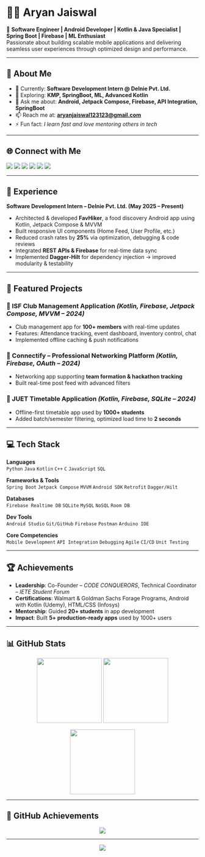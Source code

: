 # 👨‍💻 Aryan Jaiswal  

🚀 **Software Engineer | Android Developer | Kotlin & Java Specialist | Spring Boot | Firebase | ML Enthusiast**  
Passionate about building scalable mobile applications and delivering seamless user experiences through optimized design and performance.  

---

## 💫 About Me  
- 🔭 Currently: **Software Development Intern @ Delnie Pvt. Ltd.**  
- 🌱 Exploring: **KMP, SpringBoot, ML, Advanced Kotlin**  
- 💬 Ask me about: **Android, Jetpack Compose, Firebase, API Integration, SpringBoot**  
- 📫 Reach me at: **aryanjaiswal123123@gmail.com**  
- ⚡ Fun fact: *I learn fast and love mentoring others in tech*  

---

## 🌐 Connect with Me  
<p align="left">
  <a href="https://linkedin.com/in/aryanjaiswal1"><img src="https://img.shields.io/badge/-LinkedIn-%230077B5?style=for-the-badge&logo=linkedin&logoColor=white"/></a>
  <a href="https://github.com/DebugWithAryan"><img src="https://img.shields.io/badge/-GitHub-%23121011?style=for-the-badge&logo=github&logoColor=white"/></a>
  <a href="https://x.com/Aryan_eee"><img src="https://img.shields.io/badge/-Twitter(X)-black?style=for-the-badge&logo=x&logoColor=white"/></a>
  <a href="https://instagram.com/aryan_.eee"><img src="https://img.shields.io/badge/-Instagram-%23E4405F?style=for-the-badge&logo=instagram&logoColor=white"/></a>
  <a href="mailto:aryanjaiswal123123@gmail.com"><img src="https://img.shields.io/badge/-Email-D14836?style=for-the-badge&logo=gmail&logoColor=white"/></a>
  <a href="https://aryan-pi.vercel.app/"><img src="https://img.shields.io/badge/-Portfolio-%23000000?style=for-the-badge&logo=vercel&logoColor=white"/></a>
</p>

---

## 🏢 Experience  

**Software Development Intern – Delnie Pvt. Ltd. (May 2025 – Present)**  
- Architected & developed **FavHiker**, a food discovery Android app using Kotlin, Jetpack Compose & MVVM  
- Built responsive UI components (Home Feed, User Profile, etc.)  
- Reduced crash rates by **25%** via optimization, debugging & code reviews  
- Integrated **REST APIs & Firebase** for real-time data sync  
- Implemented **Dagger-Hilt** for dependency injection → improved modularity & testability  

---

## 📂 Featured Projects  

### 🔹 ISF Club Management Application *(Kotlin, Firebase, Jetpack Compose, MVVM – 2024)*  
- Club management app for **100+ members** with real-time updates  
- Features: Attendance tracking, event dashboard, inventory control, chat  
- Implemented offline caching & push notifications  

### 🔹 Connectify – Professional Networking Platform *(Kotlin, Firebase, OAuth – 2024)*  
- Networking app supporting **team formation & hackathon tracking**  
- Built real-time post feed with advanced filters  

### 🔹 JUET Timetable Application *(Kotlin, Firebase, SQLite – 2024)*  
- Offline-first timetable app used by **1000+ students**  
- Added batch/semester filtering, optimized load time to **2 seconds**  

---

## 💻 Tech Stack  

**Languages**  
`Python` `Java` `Kotlin` `C++` `C` `JavaScript` `SQL`  

**Frameworks & Tools**  
`Spring Boot` `Jetpack Compose` `MVVM` `Android SDK` `Retrofit` `Dagger/Hilt`  

**Databases**  
`Firebase Realtime DB` `SQLite` `MySQL` `NoSQL` `Room DB`  

**Dev Tools**  
`Android Studio` `Git/GitHub` `Firebase` `Postman` `Arduino IDE`  

**Core Competencies**  
`Mobile Development` `API Integration` `Debugging` `Agile` `CI/CD` `Unit Testing`  

---

## 🏆 Achievements  

- **Leadership**: Co-Founder – *CODE CONQUERORS*, Technical Coordinator – *IETE Student Forum*  
- **Certifications**: Walmart & Goldman Sachs Forage Programs, Android with Kotlin (Udemy), HTML/CSS (Infosys)  
- **Mentorship**: Guided **20+ students** in app development  
- **Impact**: Built **5+ production-ready apps** used by 1000+ users  

---

## 📊 GitHub Stats  

<p align="center">
  <img src="https://github-readme-stats.vercel.app/api?username=debugwitharyan&theme=radical&hide_border=false&include_all_commits=true&count_private=true" height="170px"/>
  <img src="https://github-readme-stats.vercel.app/api/top-langs/?username=debugwitharyan&theme=radical&hide_border=false&layout=compact" height="170px"/>
</p>

<p align="center">
  <img src="https://github-readme-streak-stats.herokuapp.com/?user=debugwitharyan&theme=radical&hide_border=false" height="170px"/>
</p>

---

## 🏅 GitHub Achievements  

<p align="center">
  <img src="https://github-profile-trophy.vercel.app/?username=debugwitharyan&theme=radical&no-frame=true&margin-w=15"/>
</p>

---

<p align="center">
  <img src="https://visitcount.itsvg.in/api?id=debugwitharyan&icon=6&color=12" />
</p>
